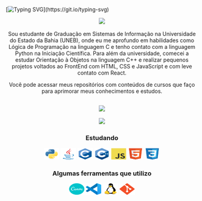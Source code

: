 [![Typing SVG](https://readme-typing-svg.demolab.com?font=Lobster&size=40&duration=3000&pause=2000&color=FFFFFF&background=00028D8D&center=true&vCenter=true&width=1080&height=100&lines=Ol%C3%A1!;Sou+Sophia+Lima+!)](https://git.io/typing-svg)

<p align="center">
  <img src="https://user-images.githubusercontent.com/74038190/221352975-94759904-aa4c-4032-a8ab-b546efb9c478.gif" width="400">
</p>

<p align="center">
Sou estudante de Graduação em Sistemas de Informação na Universidade do Estado da Bahia (UNEB), onde eu me aprofundo em habilidades como Lógica de Programação na linguagem C e tenho contato com a linguagem Python na Iniciação Científica. Para além da universidade, comecei a estudar Orientação à Objetos na linguagem C++ e realizar pequenos projetos voltados ao FrontEnd com HTML, CSS e JavaScript e com leve contato com React.
</p>

<p align="center">
Você pode acessar meus repositórios com conteúdos de cursos que faço para aprimorar meus conhecimentos e estudos.
</p>
  
##

<p align="center">
   <img src="https://github-readme-stats.vercel.app/api?username=sophialsts&theme=transparent&show_icons=true&hide_border=false&count_private=false)">
</p>

<p align="center">
    <img src="https://github-readme-stats.vercel.app/api/top-langs/?username=sophialsts&layout=compact&theme=transparent"(https://github.com/anuraghazra/github-readme-stats)>
</p>

### <p align="center"> Estudando </p>

<p align="center">
    <img alt="gitBadge" height="30" width="40" src="https://raw.githubusercontent.com/devicons/devicon/master/icons/python/python-original.svg">
    <img alt="gitBadge" height="30" width="40" src="https://raw.githubusercontent.com/devicons/devicon/master/icons/java/java-original.svg">
    <img alt="gitBadge" height="30" width="40" src="https://raw.githubusercontent.com/devicons/devicon/master/icons/c/c-original.svg">
    <img alt="gitBadge" height="30" width="40" src="https://raw.githubusercontent.com/devicons/devicon/master/icons/cplusplus/cplusplus-original.svg">
    <img alt="gitBadge" height="30" width="40" src="https://raw.githubusercontent.com/devicons/devicon/master/icons/javascript/javascript-original.svg">
    <img alt="gitBadge" height="30" width="40" src="https://raw.githubusercontent.com/devicons/devicon/master/icons/html5/html5-original.svg">
    <img alt="gitBadge" height="30" width="40" src="https://raw.githubusercontent.com/devicons/devicon/master/icons/css3/css3-original.svg">
</p>

### <p align="center"> Algumas ferramentas que utilizo </p>

<p align="center"> 
    <img alt="gitBadge" height="30" width="40" src="https://raw.githubusercontent.com/devicons/devicon/master/icons/canva/canva-original.svg">
    <img alt="gitBadge" height="30" width="40" src="https://raw.githubusercontent.com/devicons/devicon/master/icons/vscode/vscode-original.svg">
    <img alt="gitBadge" height="30" width="40" src="https://raw.githubusercontent.com/devicons/devicon/master/icons/linux/linux-original.svg">
    <img alt="gitBadge" height="30" width="40" src="https://raw.githubusercontent.com/devicons/devicon/master/icons/git/git-original.svg">
</p>

